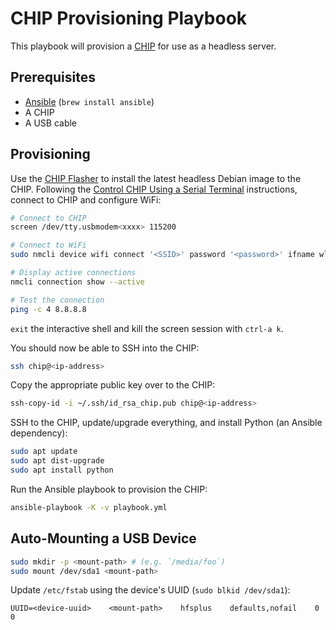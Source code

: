 # CHIP Provisioning Playbook

This playbook will provision a [CHIP](https://getchip.com) for use as a headless server.

## Prerequisites

- [Ansible](https://www.ansible.com) (`brew install ansible`)
- A CHIP
- A USB cable

## Provisioning

Use the [CHIP Flasher](http://flash.getchip.com) to install the latest headless Debian image to the CHIP. Following the [Control CHIP Using a Serial Terminal](https://docs.getchip.com/chip.html#control-chip-using-a-serial-terminal) instructions, connect to CHIP and configure WiFi:

```sh
# Connect to CHIP
screen /dev/tty.usbmodem<xxxx> 115200

# Connect to WiFi
sudo nmcli device wifi connect '<SSID>' password '<password>' ifname wlan0

# Display active connections
nmcli connection show --active

# Test the connection
ping -c 4 8.8.8.8
```

`exit` the interactive shell and kill the screen session with `ctrl-a k`.

You should now be able to SSH into the CHIP:

```sh
ssh chip@<ip-address>
```

Copy the appropriate public key over to the CHIP:

```sh
ssh-copy-id -i ~/.ssh/id_rsa_chip.pub chip@<ip-address>
```

SSH to the CHIP, update/upgrade everything, and install Python (an Ansible dependency):

```sh
sudo apt update
sudo apt dist-upgrade
sudo apt install python
```

Run the Ansible playbook to provision the CHIP:

```sh
ansible-playbook -K -v playbook.yml
```

## Auto-Mounting a USB Device

```sh
sudo mkdir -p <mount-path> # (e.g. `/media/foo`)
sudo mount /dev/sda1 <mount-path>
```

Update `/etc/fstab` using the device's UUID (`sudo blkid /dev/sda1`):

```
UUID=<device-uuid>    <mount-path>    hfsplus    defaults,nofail    0    0
```
